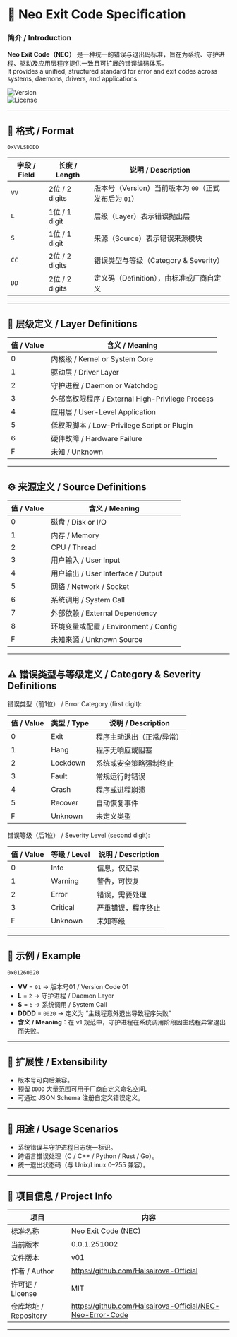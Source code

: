 # 🧩 Neo Exit Code Specification

### 简介 / Introduction
**Neo Exit Code（NEC）** 是一种统一的错误与退出码标准，旨在为系统、守护进程、驱动及应用层程序提供一致且可扩展的错误编码体系。  
It provides a unified, structured standard for error and exit codes across systems, daemons, drivers, and applications.

![Version](https://img.shields.io/badge/Version-0.0.1-red.svg)  
![License](https://img.shields.io/badge/License-MIT-green.svg)

---

## 🧱 格式 / Format
```
0xVVLSDDDD
```

| 字段 / Field | 长度 / Length | 说明 / Description |
|---------------|---------------|--------------------|
| `VV` | 2位 / 2 digits | 版本号（Version）当前版本为 `00`（正式发布后为 `01`） |
| `L` | 1位 / 1 digit | 层级（Layer）表示错误抛出层 |
| `S` | 1位 / 1 digit | 来源（Source）表示错误来源模块 |
| `CC` | 2位 / 2 digits | 错误类型与等级（Category & Severity） |
| `DD` | 2位 / 2 digits | 定义码（Definition），由标准或厂商自定义 |

---

## 🧮 层级定义 / Layer Definitions

| 值 / Value | 含义 / Meaning |
|-------------|----------------|
| 0 | 内核级 / Kernel or System Core |
| 1 | 驱动层 / Driver Layer |
| 2 | 守护进程 / Daemon or Watchdog |
| 3 | 外部高权限程序 / External High-Privilege Process |
| 4 | 应用层 / User-Level Application |
| 5 | 低权限脚本 / Low-Privilege Script or Plugin |
| 6 | 硬件故障 / Hardware Failure |
| F | 未知 / Unknown |

---

## ⚙️ 来源定义 / Source Definitions

| 值 / Value | 含义 / Meaning |
|-------------|----------------|
| 0 | 磁盘 / Disk or I/O |
| 1 | 内存 / Memory |
| 2 | CPU / Thread |
| 3 | 用户输入 / User Input |
| 4 | 用户输出 / User Interface / Output |
| 5 | 网络 / Network / Socket |
| 6 | 系统调用 / System Call |
| 7 | 外部依赖 / External Dependency |
| 8 | 环境变量或配置 / Environment / Config |
| F | 未知来源 / Unknown Source |

---

## ⚠️ 错误类型与等级定义 / Category & Severity Definitions

错误类型（前1位） / Error Category (first digit):

| 值 / Value | 类型 / Type | 说明 / Description |
|-------------|-------------|--------------------|
| 0 | Exit | 程序主动退出（正常/异常） |
| 1 | Hang | 程序无响应或阻塞 |
| 2 | Lockdown | 系统或安全策略强制终止 |
| 3 | Fault | 常规运行时错误 |
| 4 | Crash | 程序或进程崩溃 |
| 5 | Recover | 自动恢复事件 |
| F | Unknown | 未定义类型 |

错误等级（后1位） / Severity Level (second digit):

| 值 / Value | 等级 / Level | 说明 / Description |
|-------------|--------------|--------------------|
| 0 | Info | 信息，仅记录 |
| 1 | Warning | 警告，可恢复 |
| 2 | Error | 错误，需要处理 |
| 3 | Critical | 严重错误，程序终止 |
| F | Unknown | 未知等级 |


---

## 📘 示例 / Example

```
0x01260020
```

- **VV** = `01` → 版本号01 / Version Code 01  
- **L** = `2` → 守护进程 / Daemon Layer  
- **S** = `6` → 系统调用 / System Call  
- **DDDD** = `0020` → 定义为 “主线程意外退出导致程序失败”  
- **含义 / Meaning**：在 v1 规范中，守护进程在系统调用阶段因主线程异常退出而失败。

---

## 🧩 扩展性 / Extensibility

- 版本号可向后兼容。
- 预留 `DDDD` 大量范围可用于厂商自定义命名空间。
- 可通过 JSON Schema 注册自定义错误定义。

---

## 🧰 用途 / Usage Scenarios

- 系统错误与守护进程日志统一标识。
- 跨语言错误处理（C / C++ / Python / Rust / Go）。
- 统一退出状态码（与 Unix/Linux 0–255 兼容）。

---

## 🧷 项目信息 / Project Info

| 项目 | 内容 |
|------|------|
| 标准名称 | Neo Exit Code (NEC) |
| 当前版本 | 0.0.1.251002 |
| 文件版本 | v01 |
| 作者 / Author | https://github.com/Haisairova-Official |
| 许可证 / License | MIT |
| 仓库地址 / Repository | https://github.com/Haisairova-Official/NEC-Neo-Error-Code |

---
